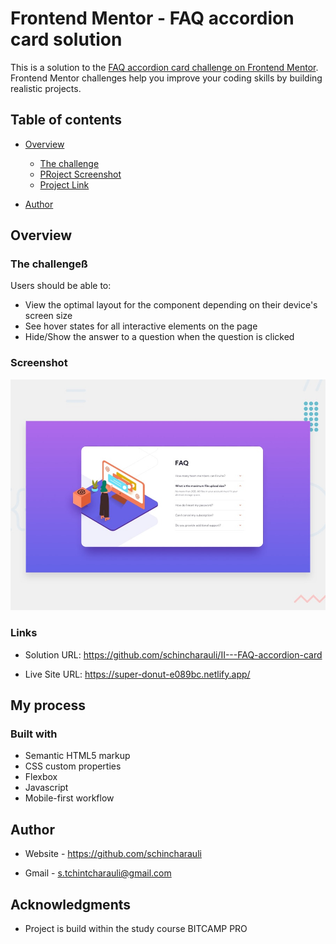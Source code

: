 # Frontend Mentor - FAQ accordion card solution

This is a solution to the [FAQ accordion card challenge on Frontend Mentor](https://www.frontendmentor.io/challenges/faq-accordion-card-XlyjD0Oam). Frontend Mentor challenges help you improve your coding skills by building realistic projects. 

## Table of contents

- [Overview](#overview)
  - [The challenge](#the-challenge)
  - [PRoject Screenshot](./design/active-states.jpg)
  - [Project Link](https://super-donut-e089bc.netlify.app/)

- [Author](https://github.com/schincharauli)



## Overview

### The challengeß

Users should be able to:

- View the optimal layout for the component depending on their device's screen size
- See hover states for all interactive elements on the page
- Hide/Show the answer to a question when the question is clicked


### Screenshot

![](./design/desktop-preview.jpg)



### Links

- Solution URL: https://github.com/schincharauli/II---FAQ-accordion-card

- Live Site URL: https://super-donut-e089bc.netlify.app/

## My process

### Built with

- Semantic HTML5 markup
- CSS custom properties
- Flexbox
- Javascript
- Mobile-first workflow




## Author

- Website - https://github.com/schincharauli

- Gmail - s.tchintcharauli@gmail.com


## Acknowledgments

- Project is build within the study course BITCAMP PRO
